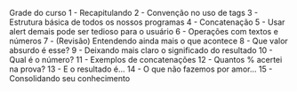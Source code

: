Grade do curso
1 - Recapitulando
2 - Convenção no uso de tags
3 - Estrutura básica de todos os nossos programas
4 - Concatenação
5 - Usar alert demais pode ser tedioso para o usuário
6 - Operações com textos e números
7 - (Revisão) Entendendo ainda mais o que acontece
8 - Que valor absurdo é esse?
9 - Deixando mais claro o significado do resultado
10 - Qual é o número?
11 - Exemplos de concatenações
12 - Quantos % acertei na prova?
13 - E o resultado é...
14 - O que não fazemos por amor...
15 - Consolidando seu conhecimento

